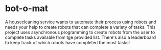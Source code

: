 # bot-o-mat

A housecleaning service wants to automate their process using robots and needs your help to create robots that can complete a variety of tasks. This project uses asynchronous programming to create robots from the user to complete tasks available from tge provided list. There's also a leaderboard to keep track of which robots have completed the most tasks!
